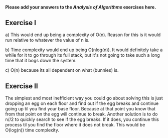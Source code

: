 #### Please add your answers to the ***Analysis of  Algorithms*** exercises here.

## Exercise I

a) This would end up being a complexity of O(n). Reason for this is it would run relative to whatever the value of n is.

b) Time complexity would end up being O(nlog(n)). It would definitely take a while for it to go through its full stack, but it's not going to take such a long time that it bogs down the system.


c) O(n) because its all dependent on what (bunnies) is.

## Exercise II
The simplest and most inefficient way you could go about solving this is just dropping an egg on each floor and find out if the egg breaks and continue going up til you find your base floor. Because at that point you know that from that point on the egg will continue to break. Another solution is to do n//2 to quickly search to see if the egg breaks. If it does, you continue this process til you find the floor where it does not break. This would be O(log(n)) time complexity.